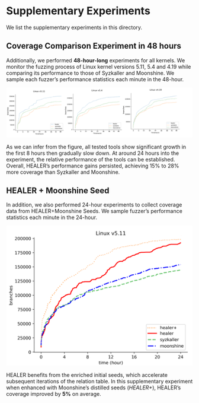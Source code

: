 # Supplementary Experiments

We list the supplementary experiments in this directory. 

## Coverage Comparison Experiment in 48 hours

Additionally, we performed **48-hour-long** experiments for all kernels.
We monitor the fuzzing process of Linux kernel versions 5.11, 5.4 and 4.19 
while comparing its performance to those of Syzkaller and Moonshine.
We sample each fuzzer’s performance statistics each minute in the 48-hour. 

<img src=./merged.PNG width="900"/>

As we can infer from the figure, all tested tools show significant growth in the first 8 hours then gradually slow down. At around 24 hours into the experiment, the relative performance of the tools can be established. Overall, HEALER’s performance gains persisted, achieving 15% to 28% more coverage than Syzkaller and Moonshine.

## HEALER + Moonshine Seed

In addition, we also performed 24-hour experiments to collect coverage data from HEALER+Moonshine Seeds.
We sample fuzzer’s performance statistics each minute in the 24-hour. 

![HEALER+Moonshine_seed](./HEALER+Moonshine_seed.png)

HEALER benefits from the enriched initial seeds, which accelerate subsequent 
iterations of the relation table. 
In this supplementary experiment when enhanced with Moonshine’s distilled seeds (*HEALER+*), 
HEALER’s coverage improved by **5%** on average.